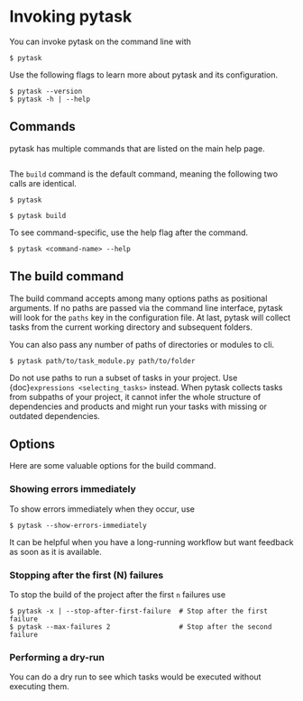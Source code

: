 # Invoking pytask

You can invoke pytask on the command line with

```console
$ pytask
```

Use the following flags to learn more about pytask and its configuration.

```console
$ pytask --version
$ pytask -h | --help
```

## Commands

pytask has multiple commands that are listed on the main help page.

```{include} ../_static/md/help-page.md
```

The `build` command is the default command, meaning the following two calls are
identical.

```console
$ pytask

$ pytask build
```

To see command-specific, use the help flag after the command.

```console
$ pytask <command-name> --help
```

## The build command

The build command accepts among many options paths as positional arguments. If no paths
are passed via the command line interface, pytask will look for the `paths` key in the
configuration file. At last, pytask will collect tasks from the current working
directory and subsequent folders.

You can also pass any number of paths of directories or modules to cli.

```console
$ pytask path/to/task_module.py path/to/folder
```

Do not use paths to run a subset of tasks in your project. Use
{doc}`expressions <selecting_tasks>` instead. When pytask collects tasks from subpaths
of your project, it cannot infer the whole structure of dependencies and products and
might run your tasks with missing or outdated dependencies.

## Options

Here are some valuable options for the build command.

### Showing errors immediately

To show errors immediately when they occur, use

```console
$ pytask --show-errors-immediately
```

It can be helpful when you have a long-running workflow but want feedback as soon as it
is available.

### Stopping after the first (N) failures

To stop the build of the project after the first `n` failures use

```console
$ pytask -x | --stop-after-first-failure  # Stop after the first failure
$ pytask --max-failures 2                 # Stop after the second failure
```

### Performing a dry-run

You can do a dry run to see which tasks would be executed without executing them.

```{include} ../_static/md/dry-run.md
```
